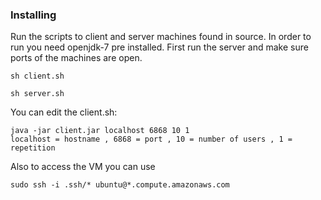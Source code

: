 ### Installing
Run the scripts to client and server machines found in source.
In order to run you need openjdk-7 pre installed.
First run the server and make sure ports of the machines are open.

```
sh client.sh 
```
```
sh server.sh 
```
You can edit the client.sh:
```
java -jar client.jar localhost 6868 10 1
localhost = hostname , 6868 = port , 10 = number of users , 1 = repetition
```

Also to access the VM you can use
```
sudo ssh -i .ssh/* ubuntu@*.compute.amazonaws.com
```
